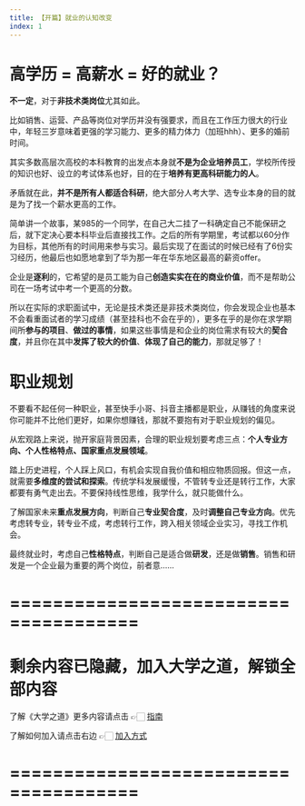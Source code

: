 ```yaml
---
title: 【开篇】就业的认知改变
index: 1
---
```


# 高学历 = 高薪水 = 好的就业？

**不一定**，对于**非技术类岗位**尤其如此。

比如销售、运营、产品等岗位对学历并没有强要求，而且在工作压力很大的行业中，年轻三岁意味着更强的学习能力、更多的精力体力（加班hhh）、更多的婚前时间。

其实多数高层次高校的本科教育的出发点本身就**不是为企业培养员工**，学校所传授的知识也好、设立的考试体系也好，目的在于**培养有更高科研能力的人**。

矛盾就在此，**并不是所有人都适合科研**，绝大部分人考大学、选专业本身的目的就是为了找一个薪水更高的工作。

简单讲一个故事，某985的一个同学，在自己大二挂了一科确定自己不能保研之后，就下定决心要本科毕业后直接找工作。之后的所有学期里，考试都以60分作为目标，其他所有的时间用来参与实习。最后实现了在面试的时候已经有了6份实习经历，他最后也如愿地拿到了华为那一年在华东地区最高的薪资offer。

企业是**逐利**的，它希望的是员工能为自己**创造实实在在的商业价值**，而不是帮助公司在一场考试中考一个更高的分数。

所以在实际的求职面试中，无论是技术类还是非技术类岗位，你会发现企业也基本不会看重面试者的学习成绩（甚至挂科也不会在乎的），更多在乎的是你在求学期间所**参与的项目**、**做过的事情**，如果这些事情是和企业的岗位需求有较大的**契合度**，并且你在其中**发挥了较大的价值**、**体现了自己的能力**，那就足够了！

# 职业规划

不要看不起任何一种职业，甚至快手小哥、抖音主播都是职业，从赚钱的角度来说你可能并不比他们更好，如果你想赚钱，那就不要抱有对于职业规划的偏见。

从宏观路上来说，抛开家庭背景因素，合理的职业规划要考虑三点：**个人专业方向、个人性格特点、国家重点发展领域**。

踏上历史进程，个人踩上风口，有机会实现自我价值和相应物质回报。但这一点，就需要**多维度的尝试和探索**。传统学科发展缓慢，不管转专业还是转行工作，大家都要有勇气走出去。不要保持线性思维，我学什么，就只能做什么。

了解国家未来**重点发展方向**，判断自己**专业契合度**，及时**调整自己专业方向**。优先考虑转专业，转专业不成，考虑转行工作，跨入相关领域企业实习，寻找工作机会。

最终就业时，考虑自己**性格特点**，判断自己是适合做**研发**，还是做**销售**。销售和研发是一个企业最为重要的两个岗位，前者意……

# ======================================

# 剩余内容已隐藏，加入大学之道，解锁全部内容

了解《大学之道》更多内容请点击 👉🏻 [指南](/pay/daxuezhidao)

了解如何加入请点击右边 👉🏻 [加入方式](/pay/jiaru)

# ======================================